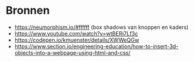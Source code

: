# Bronnen
- https://neumorphism.io/#ffffff (box shadows van knoppen en kaders)
- https://www.youtube.com/watch?v=wtBERi7Lf3c
- https://codepen.io/kmuenster/details/XWWeQGw
- https://www.section.io/engineering-education/how-to-insert-3d-objects-into-a-webpage-using-html-and-css/
